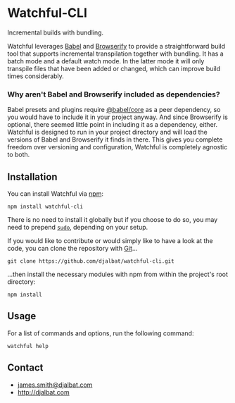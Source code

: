 # Watchful-CLI

Incremental builds with bundling.

Watchful leverages [Babel](https://babeljs.io/) and [Browserify](http://browserify.org/) to provide a straightforward build tool that supports incremental transpilation together with bundling. It has a batch mode and a default watch mode. In the latter mode it will only transpile files that have been added or changed, which can improve build times considerably.

### Why aren't Babel and Browserify included as dependencies?

Babel presets and plugins require [@babel/core](https://babeljs.io/docs/en/babel-core) as a peer dependency, so you would have to include it in your project anyway. And since Browserify is optional, there seemed little point in including it as a dependency, either. Watchful is designed to run in your project directory and will load the versions of Babel and Browserify it finds in there. This gives you complete freedom over versioning and configuration, Watchful is completely agnostic to both. 

## Installation

You can install Watchful via [npm](https://www.npmjs.com/):
 
    npm install watchful-cli
    
There is no need to install it globally but if you choose to do so, you may need to prepend [`sudo`](https://en.wikipedia.org/wiki/Sudo), depending on your setup.

If you would like to contribute or would simply like to have a look at the code, you can clone the repository with [Git](https://git-scm.com/)...

    git clone https://github.com/djalbat/watchful-cli.git

...then install the necessary modules with npm from within the project's root directory:

    npm install
    
## Usage

For a list of commands and options, run the following command:

    watchful help
        


## Contact

- james.smith@djalbat.com
- http://djalbat.com
